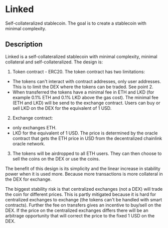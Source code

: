 # Linked
Self-collateralized stablecoin. The goal is to create a stablecoin with minimal complexity. 

## Description
Linked is a self-collateralized stablecoin with minimal complexity, minimal collateral and self-collateralized. The design is: 
1. Token contract - ERC20. The token contract has two limitations: 
- The tokens can't interact with contract addresses, only user addresses. This is to limit the DEX where the tokens can be traded. See point 2. 
- When transferred the tokens have a minimal fee in ETH and LKD (for example 0.1% ETH and 0.1% LKD above the gas cost). The minimal fee (ETH and LKD) will be send to the exchange contract. Users can buy or sell LKD on the DEX for the equivalent of 1 USD.

2. Exchange contract: 
- only exchanges ETH.
- LKD for the equivalent of 1 USD. The price is determined by the oracle contract that gets the ETH price in USD from the decentralized chainlink oracle network.

3. The tokens will be airdropped to all ETH users. They can then choose to sell the coins on the DEX or use the coins.

The benefit of this design is its simplicity and the linear increase in stability power when it is used more. Because more transactions is more collateral in the DEX for exchange.

The biggest stability risk is that centralized exchanges (not a DEX) will trade the coin for different prices. This is partly mitigated because it is hard for centralized exchanges to exchange (the tokens can't be handled with smart contracts). Further the fee on transfers gives an incentive to buy/sell on the DEX. If the price on the centralized exchanges differs there will be an arbitrage opportunity that will correct the price to the fixed 1 USD on the DEX.
